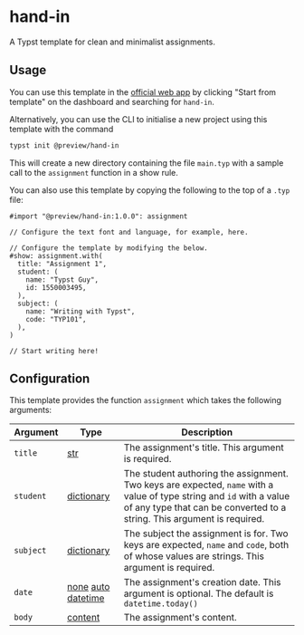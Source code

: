 # hand-in

A Typst template for clean and minimalist assignments.

## Usage

You can use this template in the [official web app](https://typst.app/) by clicking "Start from template" on the dashboard and searching for `hand-in`.

Alternatively, you can use the CLI to initialise a new project using this template with the command

```sh
typst init @preview/hand-in
```

This will create a new directory containing the file `main.typ` with a sample call to the `assignment` function in a show rule.

You can also use this template by copying the following to the top of a `.typ` file:

```typ
#import "@preview/hand-in:1.0.0": assignment

// Configure the text font and language, for example, here.

// Configure the template by modifying the below.
#show: assignment.with(
  title: "Assignment 1",
  student: (
    name: "Typst Guy",
    id: 1550003495,
  ),
  subject: (
    name: "Writing with Typst",
    code: "TYP101",
  ),
)

// Start writing here!
```

## Configuration

This template provides the function `assignment` which takes the following arguments:

| Argument  | Type                     | Description                                                                                                                                                                                     |
| --------- | ------------------------ | ----------------------------------------------------------------------------------------------------------------------------------------------------------------------------------------------- |
| `title`   | [str]                    | The assignment's title. This argument is required.                                                                                                                                              |
| `student` | [dictionary]             | The student authoring the assignment. Two keys are expected, `name` with a value of type string and `id` with a value of any type that can be converted to a string. This argument is required. |
| `subject` | [dictionary]             | The subject the assignment is for. Two keys are expected, `name` and `code`, both of whose values are strings. This argument is required.                                                       |
| `date`    | [none] [auto] [datetime] | The assignment's creation date. This argument is optional. The default is `datetime.today()`                                                                                                    |
| `body`    | [content]                | The assignment's content.                                                                                                                                                                       |

[auto]: https://typst.app/docs/reference/foundations/auto/
[content]: https://typst.app/docs/reference/foundations/content/
[datetime]: https://typst.app/docs/reference/foundations/datetime/
[dictionary]: https://typst.app/docs/reference/foundations/dictionary/
[none]: https://typst.app/docs/reference/foundations/none/
[str]: https://typst.app/docs/reference/foundations/str/
